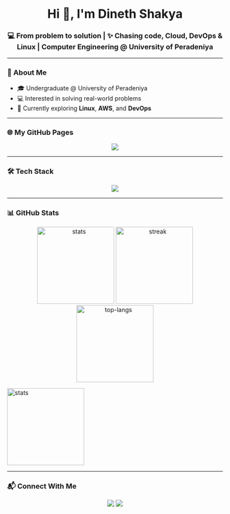 <h1 align="center">Hi 👋, I'm Dineth Shakya</h1>
<h3 align="center">💻 From problem to solution | ✨ Chasing code, Cloud, DevOps & Linux | Computer Engineering @ University of Peradeniya</h3>

---

### 🚀 About Me
- 🎓 Undergraduate @ University of Peradeniya  
- 💻 Interested in solving real-world problems  
- 🌱 Currently exploring **Linux**, **AWS**, and **DevOps**  

---

### 🌐 My GitHub Pages
<p align="center">
  <a href="https://DinethShakya23.github.io" target="_blank">
    <img src="https://img.shields.io/badge/🌐 Visit%20My%20Website-blue?style=for-the-badge" />
  </a>
</p>

---

### 🛠️ Tech Stack
<p align="center">
  <img src="https://skillicons.dev/icons?i=python,java,javascript,flutter,html,css,mysql,git,linux,aws" />
</p>

---

### 📊 GitHub Stats     
<p align="center">
  <img src="https://github-readme-stats.vercel.app/api?username=DinethShakya23&show_icons=true&theme=radical" alt="stats" height="180"/>
  <img src="https://github-readme-streak-stats.herokuapp.com/?user=DinethShakya23&theme=radical" alt="streak" height="180"/>
  <img src="https://github-readme-stats.vercel.app/api/top-langs/?username=DinethShakya23&layout=compact&theme=radical" alt="top-langs" height="180"/>
</p>

<img src="https://awesome-github-stats.azurewebsites.net/index.html??cardType=level-alternate&theme=react&preferLogin=false" alt="stats" height="180"/>

---

### 📬 Connect With Me
<p align="center">
  <a href="https://linkedin.com/in/your-linkedin"><img src="https://img.shields.io/badge/LinkedIn-blue?logo=linkedin&logoColor=white&style=for-the-badge" /></a>
  <a href="mailto:your.email@example.com"><img src="https://img.shields.io/badge/Email-red?logo=gmail&logoColor=white&style=for-the-badge" /></a>
</p>
